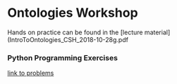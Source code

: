 # Ontologies Workshop

Hands on practice can be found in the [lecture material](IntroToOntologies_CSH_2018-10-28g.pdf

### Python Programming Exercises
[link to problems](problemsets/ontology_problemset.md)
